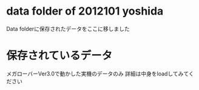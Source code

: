 # data folder of 2012101 yoshida
Data folderに保存されたデータをここに移しました
# 保存されているデータ
メガローバーVer3.0で動かした実機のデータのみ
詳細は中身をloadしてみてください